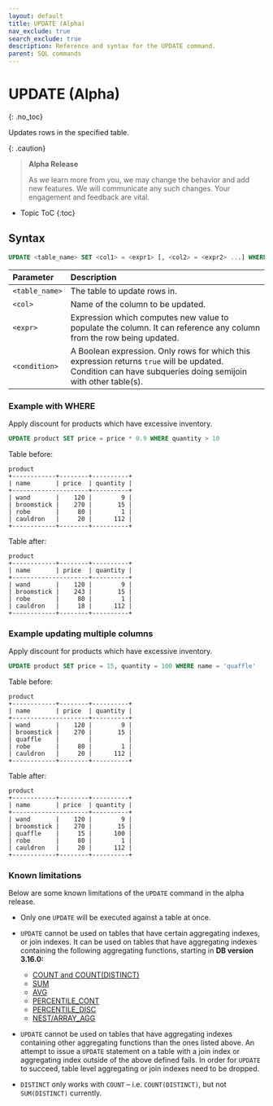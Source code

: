 ```yaml
---
layout: default
title: UPDATE (Alpha)
nav_exclude: true
search_exclude: true
description: Reference and syntax for the UPDATE command.
parent: SQL commands
---
```


# UPDATE (Alpha)
{: .no_toc}

Updates rows in the specified table.

{: .caution}
>**Alpha Release** 
>
>As we learn more from you, we may change the behavior and add new features. We will communicate any such changes. Your engagement and feedback are vital. 

* Topic ToC
{:toc}

## Syntax

```sql
UPDATE <table_name> SET <col1> = <expr1> [, <col2> = <expr2> ...] WHERE <condition>
```

| Parameter | Description|
| :---------| :----------|
| `<table_name>`| The table to update rows in. |
| `<col>`       | Name of the column to be updated. |
| `<expr>`      | Expression which computes new value to populate the column. It can reference any column from the row being updated.
| `<condition>` | A Boolean expression. Only rows for which this expression returns `true` will be updated. Condition can have subqueries doing semijoin with other table(s). |

### Example with WHERE

Apply discount for products which have excessive inventory.

```sql
UPDATE product SET price = price * 0.9 WHERE quantity > 10
```

Table before:

```
product
+------------+--------+----------+
| name       | price  | quantity |
+---------------------+----------+
| wand       |    120 |        9 |
| broomstick |    270 |       15 |
| robe       |     80 |        1 |
| cauldron   |     20 |      112 |
+------------+--------+----------+
```

Table after:

```
product
+------------+--------+----------+
| name       | price  | quantity |
+---------------------+----------+
| wand       |    120 |        9 |
| broomstick |    243 |       15 |
| robe       |     80 |        1 |
| cauldron   |     18 |      112 |
+------------+--------+----------+
```

### Example updating multiple columns

Apply discount for products which have excessive inventory.

```sql
UPDATE product SET price = 15, quantity = 100 WHERE name = 'quaffle'
```

Table before:

```
product
+------------+--------+----------+
| name       | price  | quantity |
+---------------------+----------+
| wand       |    120 |        9 |
| broomstick |    270 |       15 |
| quaffle    |        |          |
| robe       |     80 |        1 |
| cauldron   |     20 |      112 |
+------------+--------+----------+
```

Table after:

```
product
+------------+--------+----------+
| name       | price  | quantity |
+---------------------+----------+
| wand       |    120 |        9 |
| broomstick |    270 |       15 |
| quaffle    |     15 |      100 |
| robe       |     80 |        1 |
| cauldron   |     20 |      112 |
+------------+--------+----------+
```

### Known limitations

Below are some known limitations of the `UPDATE` command in the alpha release. 

* Only one `UPDATE` will be executed against a table at once.

* `UPDATE` cannot be used on tables that have certain aggregating indexes, or join indexes. It can be used on tables that have aggregating indexes containing the following aggregating functions, starting in **DB version 3.16.0:**
  * [COUNT and COUNT(DISTINCT)](../sql-reference/functions-reference/count.md)
  * [SUM](../sql-reference/functions-reference/sum.md)
  * [AVG](../sql-reference/functions-reference/avg.md)
  * [PERCENTILE_CONT](../sql-reference/functions-reference/percentile-cont.md)
  * [PERCENTILE_DISC](../sql-reference/functions-reference/percentile-disc.md)
  * [NEST/ARRAY_AGG]((../sql-reference/functions-reference/nest.md))

* `UPDATE` cannot be used on tables that have aggregating indexes containing other aggregating functions than the ones listed above. An attempt to issue a `UPDATE` statement on a table with a join index or aggregating index outside of the above defined fails. In order for `UPDATE` to succeed, table level aggregating or join indexes need to be dropped.

* `DISTINCT` only works with `COUNT` – i.e. `COUNT(DISTINCT)`, but not `SUM(DISTINCT)` currently.
